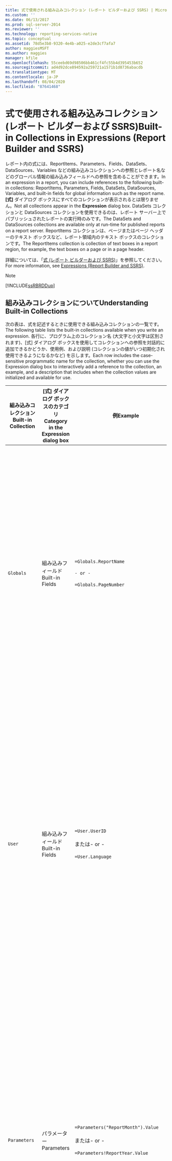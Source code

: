 ```yaml
---
title: 式で使用される組み込みコレクション (レポート ビルダーおよび SSRS) | Microsoft Docs
ms.custom: ''
ms.date: 06/13/2017
ms.prod: sql-server-2014
ms.reviewer: ''
ms.technology: reporting-services-native
ms.topic: conceptual
ms.assetid: 78d5e3b8-9320-4e4b-a025-e2de3cf7afa7
author: maggiesMSFT
ms.author: maggies
manager: kfile
ms.openlocfilehash: 55ceebd69d98506bb461cf4fc55b4d395453b652
ms.sourcegitcommit: ad4d92dce894592a259721a1571b1d8736abacdb
ms.translationtype: MT
ms.contentlocale: ja-JP
ms.lasthandoff: 08/04/2020
ms.locfileid: "87641468"
---
```

# <a name="built-in-collections-in-expressions-report-builder-and-ssrs"></a><span data-ttu-id="3fc09-102">式で使用される組み込みコレクション (レポート ビルダーおよび SSRS)</span><span class="sxs-lookup"><span data-stu-id="3fc09-102">Built-in Collections in Expressions (Report Builder and SSRS)</span></span>
  <span data-ttu-id="3fc09-103">レポート内の式には、ReportItems、Parameters、Fields、DataSets、DataSources、Variables などの組み込みコレクションへの参照とレポート名などのグローバル情報の組み込みフィールドへの参照を含めることができます。</span><span class="sxs-lookup"><span data-stu-id="3fc09-103">In an expression in a report, you can include references to the following built-in collections: ReportItems, Parameters, Fields, DataSets, DataSources, Variables, and built-in fields for global information such as the report name.</span></span> <span data-ttu-id="3fc09-104">**[式]** ダイアログ ボックスにすべてのコレクションが表示されるとは限りません。</span><span class="sxs-lookup"><span data-stu-id="3fc09-104">Not all collections appear in the **Expression** dialog box.</span></span> <span data-ttu-id="3fc09-105">DataSets コレクションと DataSources コレクションを使用できるのは、レポート サーバー上でパブリッシュされたレポートの実行時のみです。</span><span class="sxs-lookup"><span data-stu-id="3fc09-105">The DataSets and DataSources collections are available only at run-time for published reports on a report server.</span></span> <span data-ttu-id="3fc09-106">ReportItems コレクションは、ページまたはページ ヘッダーのテキスト ボックスなど、レポート領域内のテキスト ボックスのコレクションです。</span><span class="sxs-lookup"><span data-stu-id="3fc09-106">The ReportItems collection is collection of text boxes in a report region, for example, the text boxes on a page or in a page header.</span></span>  
  
 <span data-ttu-id="3fc09-107">詳細については、「[式 (レポート ビルダーおよび SSRS)](expressions-report-builder-and-ssrs.md)」を参照してください。</span><span class="sxs-lookup"><span data-stu-id="3fc09-107">For more information, see [Expressions &#40;Report Builder and SSRS&#41;](expressions-report-builder-and-ssrs.md).</span></span>  
  
> [!NOTE]  
>  [!INCLUDE[ssRBRDDup](../../includes/ssrbrddup-md.md)]  
  
##  <a name="understanding-built-in-collections"></a><a name="Collections"></a> <span data-ttu-id="3fc09-108">組み込みコレクションについて</span><span class="sxs-lookup"><span data-stu-id="3fc09-108">Understanding Built-in Collections</span></span>  
 <span data-ttu-id="3fc09-109">次の表は、式を記述するときに使用できる組み込みコレクションの一覧です。</span><span class="sxs-lookup"><span data-stu-id="3fc09-109">The following table lists the built-in collections available when you write an expression.</span></span> <span data-ttu-id="3fc09-110">各行に、プログラム上のコレクション名 (大文字と小文字は区別されます)、[式] ダイアログ ボックスを使用してコレクションへの参照を対話的に追加できるかどうか、使用例、および説明 (コレクションの値がいつ初期化され使用できるようになるかなど) を示します。</span><span class="sxs-lookup"><span data-stu-id="3fc09-110">Each row includes the case-sensitive programmatic name for the collection, whether you can use the Expression dialog box to interactively add a reference to the collection, an example, and a description that includes when the collection values are initialized and available for use.</span></span>  
  
|<span data-ttu-id="3fc09-111">組み込みコレクション</span><span class="sxs-lookup"><span data-stu-id="3fc09-111">Built-in Collection</span></span>|<span data-ttu-id="3fc09-112">[式] ダイアログ ボックスのカテゴリ</span><span class="sxs-lookup"><span data-stu-id="3fc09-112">Category in the Expression dialog box</span></span>|<span data-ttu-id="3fc09-113">例</span><span class="sxs-lookup"><span data-stu-id="3fc09-113">Example</span></span>|<span data-ttu-id="3fc09-114">説明</span><span class="sxs-lookup"><span data-stu-id="3fc09-114">Description</span></span>|  
|--------------------------|-------------------------------------------|-------------|-----------------|  
|`Globals`|<span data-ttu-id="3fc09-115">組み込みフィールド</span><span class="sxs-lookup"><span data-stu-id="3fc09-115">Built-in Fields</span></span>|`=Globals.ReportName`<br /><br /> `- or -`<br /><br /> `=Globals.PageNumber`|<span data-ttu-id="3fc09-116">レポート名またはページ番号など、レポートで役立つグローバル変数を表します。</span><span class="sxs-lookup"><span data-stu-id="3fc09-116">Represents global variables useful for reports, such as the report name or page number.</span></span> <span data-ttu-id="3fc09-117">常に使用可能です。</span><span class="sxs-lookup"><span data-stu-id="3fc09-117">Always available.</span></span><br /><br /> <span data-ttu-id="3fc09-118">詳細については、「[組み込み Globals および Users 参照 &#40;レポート ビルダーおよび SSRS&#41;](built-in-collections-built-in-globals-and-users-references-report-builder.md)」をご覧ください。</span><span class="sxs-lookup"><span data-stu-id="3fc09-118">For more information, see [Built-in Globals and Users References &#40;Report Builder and SSRS&#41;](built-in-collections-built-in-globals-and-users-references-report-builder.md).</span></span>|  
|`User`|<span data-ttu-id="3fc09-119">組み込みフィールド</span><span class="sxs-lookup"><span data-stu-id="3fc09-119">Built-in Fields</span></span>|`=User.UserID`<br /><br /> <span data-ttu-id="3fc09-120">または</span><span class="sxs-lookup"><span data-stu-id="3fc09-120">- or -</span></span><br /><br /> `=User.Language`|<span data-ttu-id="3fc09-121">言語設定やユーザー ID など、レポートを実行しているユーザーに関するデータのコレクションを表します。</span><span class="sxs-lookup"><span data-stu-id="3fc09-121">Represents a collection of data about the user running the report, such as the language setting or the user ID.</span></span> <span data-ttu-id="3fc09-122">常に使用可能です。</span><span class="sxs-lookup"><span data-stu-id="3fc09-122">Always available.</span></span><br /><br /> <span data-ttu-id="3fc09-123">詳細については、「[組み込み Globals および Users 参照 &#40;レポート ビルダーおよび SSRS&#41;](built-in-collections-built-in-globals-and-users-references-report-builder.md)」をご覧ください。</span><span class="sxs-lookup"><span data-stu-id="3fc09-123">For more information, see [Built-in Globals and Users References &#40;Report Builder and SSRS&#41;](built-in-collections-built-in-globals-and-users-references-report-builder.md).</span></span>|  
|`Parameters`|<span data-ttu-id="3fc09-124">パラメーター</span><span class="sxs-lookup"><span data-stu-id="3fc09-124">Parameters</span></span>|`=Parameters("ReportMonth").Value`<br /><br /> <span data-ttu-id="3fc09-125">または</span><span class="sxs-lookup"><span data-stu-id="3fc09-125">- or -</span></span><br /><br /> `=Parameters!ReportYear.Value`|<span data-ttu-id="3fc09-126">レポート パラメーターのコレクションを表します。各パラメーターには単一値または複数値を指定できます。</span><span class="sxs-lookup"><span data-stu-id="3fc09-126">Represents the collection of report parameters, each of which can be single-value or multivalue.</span></span> <span data-ttu-id="3fc09-127">初期化処理が完了するまで使用できません。</span><span class="sxs-lookup"><span data-stu-id="3fc09-127">Not available until processing initialization is complete.</span></span> <span data-ttu-id="3fc09-128">詳細については、「[Parameters コレクションの参照 (レポート ビルダーおよび SSRS)](built-in-collections-parameters-collection-references-report-builder.md)」を参照してください。</span><span class="sxs-lookup"><span data-stu-id="3fc09-128">For more information, see [Parameters Collection References &#40;Report Builder and SSRS&#41;](built-in-collections-parameters-collection-references-report-builder.md).</span></span>|  
|<span data-ttu-id="3fc09-129">`Fields(` *\<Dataset>* `)`</span><span class="sxs-lookup"><span data-stu-id="3fc09-129">`Fields(` *\<Dataset>* `)`</span></span>|<span data-ttu-id="3fc09-130">フィールド</span><span class="sxs-lookup"><span data-stu-id="3fc09-130">Fields</span></span>|`=Fields!Sales.Value`|<span data-ttu-id="3fc09-131">レポートで使用可能なデータセットのフィールドのコレクションを表します。</span><span class="sxs-lookup"><span data-stu-id="3fc09-131">Represents the collection of fields of the dataset that are available to the report.</span></span> <span data-ttu-id="3fc09-132">データをデータ ソースからデータセットに取得した後で使用可能です。</span><span class="sxs-lookup"><span data-stu-id="3fc09-132">Available after data is retrieved from a data source into a dataset.</span></span> <span data-ttu-id="3fc09-133">詳細については、「[データセット フィールド コレクションの参照 &#40;レポート ビルダーおよび SSRS&#41;](built-in-collections-dataset-fields-collection-references-report-builder.md)」を参照してください。</span><span class="sxs-lookup"><span data-stu-id="3fc09-133">For more information, see [Dataset Fields Collection References &#40;Report Builder and SSRS&#41;](built-in-collections-dataset-fields-collection-references-report-builder.md).</span></span>|  
|`DataSets`|<span data-ttu-id="3fc09-134">表示されません</span><span class="sxs-lookup"><span data-stu-id="3fc09-134">Not Displayed</span></span>|`=DataSets("TopEmployees").CommandText`|<span data-ttu-id="3fc09-135">レポート定義の本文から参照されるデータセットのコレクションを表します。</span><span class="sxs-lookup"><span data-stu-id="3fc09-135">Represents the collection of datasets referenced from the body of a report definition.</span></span> <span data-ttu-id="3fc09-136">ページ ヘッダーまたはページ フッターでのみ使用されるデータ ソースは含まれません。</span><span class="sxs-lookup"><span data-stu-id="3fc09-136">Does not include data sources used only in page headers or page footers.</span></span> <span data-ttu-id="3fc09-137">ローカル プレビューでは使用できません。</span><span class="sxs-lookup"><span data-stu-id="3fc09-137">Not available in local preview.</span></span> <span data-ttu-id="3fc09-138">詳細については、「[DataSources コレクションと DataSets コレクションの参照 (レポート ビルダーおよび SSRS)](built-in-collections-datasources-and-datasets-references-report-builder.md)」を参照してください。</span><span class="sxs-lookup"><span data-stu-id="3fc09-138">For more information, see [DataSources and DataSets Collection References &#40;Report Builder and SSRS&#41;](built-in-collections-datasources-and-datasets-references-report-builder.md).</span></span>|  
|`DataSources`|<span data-ttu-id="3fc09-139">表示されません</span><span class="sxs-lookup"><span data-stu-id="3fc09-139">Not Displayed</span></span>|`=DataSources("AdventureWorks2012").Type`|<span data-ttu-id="3fc09-140">レポートの本文内から参照されるデータ ソースのコレクションを表します。</span><span class="sxs-lookup"><span data-stu-id="3fc09-140">Represents the collection of data sources referenced from within the body of a report.</span></span> <span data-ttu-id="3fc09-141">ページ ヘッダーまたはページ フッターでのみ使用されるデータ ソースは含まれません。</span><span class="sxs-lookup"><span data-stu-id="3fc09-141">Does not include data sources used only in page headers or page footers.</span></span> <span data-ttu-id="3fc09-142">ローカル プレビューでは使用できません。</span><span class="sxs-lookup"><span data-stu-id="3fc09-142">Not available in local preview.</span></span> <span data-ttu-id="3fc09-143">詳細については、「[DataSources コレクションと DataSets コレクションの参照 (レポート ビルダーおよび SSRS)](built-in-collections-datasources-and-datasets-references-report-builder.md)」を参照してください。</span><span class="sxs-lookup"><span data-stu-id="3fc09-143">For more information, see [DataSources and DataSets Collection References &#40;Report Builder and SSRS&#41;](built-in-collections-datasources-and-datasets-references-report-builder.md).</span></span>|  
|`Variables`|`Variables`|`=Variables!CustomTimeStamp.Value`|<span data-ttu-id="3fc09-144">レポート変数とグループ変数のコレクションを表します。</span><span class="sxs-lookup"><span data-stu-id="3fc09-144">Represents the collection of report variables and group variables.</span></span> <span data-ttu-id="3fc09-145">詳細については、「[レポート変数コレクションとグループ変数コレクションの参照 (レポート ビルダーおよび SSRS)](built-in-collections-report-and-group-variables-references-report-builder.md)」を参照してください。</span><span class="sxs-lookup"><span data-stu-id="3fc09-145">For more information, see [Report and Group Variables Collections References &#40;Report Builder and SSRS&#41;](built-in-collections-report-and-group-variables-references-report-builder.md).</span></span>|  
|`ReportItems`|<span data-ttu-id="3fc09-146">表示されません</span><span class="sxs-lookup"><span data-stu-id="3fc09-146">Not Displayed</span></span>|`=ReportItems("Textbox1").Value`|<span data-ttu-id="3fc09-147">レポート アイテムのテキスト ボックスのコレクションを表します。</span><span class="sxs-lookup"><span data-stu-id="3fc09-147">Represents the collection of text boxes for a report item.</span></span> <span data-ttu-id="3fc09-148">このコレクションは、ページ ヘッダーまたはページ フッターに含めるためにページ上のアイテムをまとめる場合に使用できます。</span><span class="sxs-lookup"><span data-stu-id="3fc09-148">This collection can be used to summarize items on the page for including in a page header or page footer.</span></span> <span data-ttu-id="3fc09-149">詳細については、「[ReportItems コレクションの参照 (レポート ビルダーおよび SSRS)](built-in-collections-reportitems-collection-references-report-builder.md)」を参照してください。</span><span class="sxs-lookup"><span data-stu-id="3fc09-149">For more information, see [ReportItems Collection References &#40;Report Builder and SSRS&#41;](built-in-collections-reportitems-collection-references-report-builder.md).</span></span>|  
  
##  <a name="using-collection-syntax-in-an-expression"></a><a name="Syntax"></a> <span data-ttu-id="3fc09-150">式でのコレクション構文の使用</span><span class="sxs-lookup"><span data-stu-id="3fc09-150">Using Collection Syntax in an Expression</span></span>  
 <span data-ttu-id="3fc09-151">式からコレクションを参照するには、コレクション内の項目に対して標準の構文を使用し [!INCLUDE[msCoName](../../includes/msconame-md.md)] [!INCLUDE[vbprvb](../../includes/vbprvb-md.md)] ます。</span><span class="sxs-lookup"><span data-stu-id="3fc09-151">To refer to a collection from an expression, use standard [!INCLUDE[msCoName](../../includes/msconame-md.md)] [!INCLUDE[vbprvb](../../includes/vbprvb-md.md)] syntax for an item in a collection.</span></span> <span data-ttu-id="3fc09-152">次の表に、コレクション構文の例を示します。</span><span class="sxs-lookup"><span data-stu-id="3fc09-152">The following table shows examples of collection syntax.</span></span>  
  
|<span data-ttu-id="3fc09-153">構文</span><span class="sxs-lookup"><span data-stu-id="3fc09-153">Syntax</span></span>|<span data-ttu-id="3fc09-154">例</span><span class="sxs-lookup"><span data-stu-id="3fc09-154">Example</span></span>|  
|------------|-------------|  
|<span data-ttu-id="3fc09-155">*表す!ObjectName. プロパティ*</span><span class="sxs-lookup"><span data-stu-id="3fc09-155">*Collection!ObjectName.Property*</span></span>|`=Fields!Sales.Value`|  
|<span data-ttu-id="3fc09-156">*表す!ObjectName ("Property")*</span><span class="sxs-lookup"><span data-stu-id="3fc09-156">*Collection!ObjectName("Property")*</span></span>|`=Fields!Sales("Value")`|  
|<span data-ttu-id="3fc09-157">*Collection("ObjectName").Property*</span><span class="sxs-lookup"><span data-stu-id="3fc09-157">*Collection("ObjectName").Property*</span></span>|`=Fields("Sales").Value`|  
|<span data-ttu-id="3fc09-158">*Collection("Member")*</span><span class="sxs-lookup"><span data-stu-id="3fc09-158">*Collection("Member")*</span></span>|`=User("Language")`|  
|<span data-ttu-id="3fc09-159">*コレクション。 Member*</span><span class="sxs-lookup"><span data-stu-id="3fc09-159">*Collection.Member*</span></span>|`=User.Language`|  
  
## <a name="see-also"></a><span data-ttu-id="3fc09-160">参照</span><span class="sxs-lookup"><span data-stu-id="3fc09-160">See Also</span></span>  
 <span data-ttu-id="3fc09-161">[レポートビルダーおよび SSRS &#40;式を追加&#41;](add-an-expression-report-builder-and-ssrs.md) </span><span class="sxs-lookup"><span data-stu-id="3fc09-161">[Add an Expression &#40;Report Builder and SSRS&#41;](add-an-expression-report-builder-and-ssrs.md) </span></span>  
 [<span data-ttu-id="3fc09-162">式の例 (レポート ビルダーおよび SSRS)</span><span class="sxs-lookup"><span data-stu-id="3fc09-162">Expression Examples &#40;Report Builder and SSRS&#41;</span></span>](expression-examples-report-builder-and-ssrs.md)  
  
  
